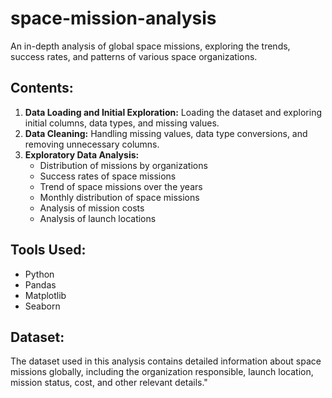 # space-mission-analysis
An in-depth analysis of global space missions, exploring the trends, success rates, and patterns of various space organizations.

## Contents:

1. **Data Loading and Initial Exploration:** Loading the dataset and exploring initial columns, data types, and missing values.
2. **Data Cleaning:** Handling missing values, data type conversions, and removing unnecessary columns.
3. **Exploratory Data Analysis:** 
   - Distribution of missions by organizations
   - Success rates of space missions
   - Trend of space missions over the years
   - Monthly distribution of space missions
   - Analysis of mission costs
   - Analysis of launch locations

## Tools Used:

- Python
- Pandas
- Matplotlib
- Seaborn

## Dataset:

The dataset used in this analysis contains detailed information about space missions globally, including the organization responsible, launch location, mission status, cost, and other relevant details."
